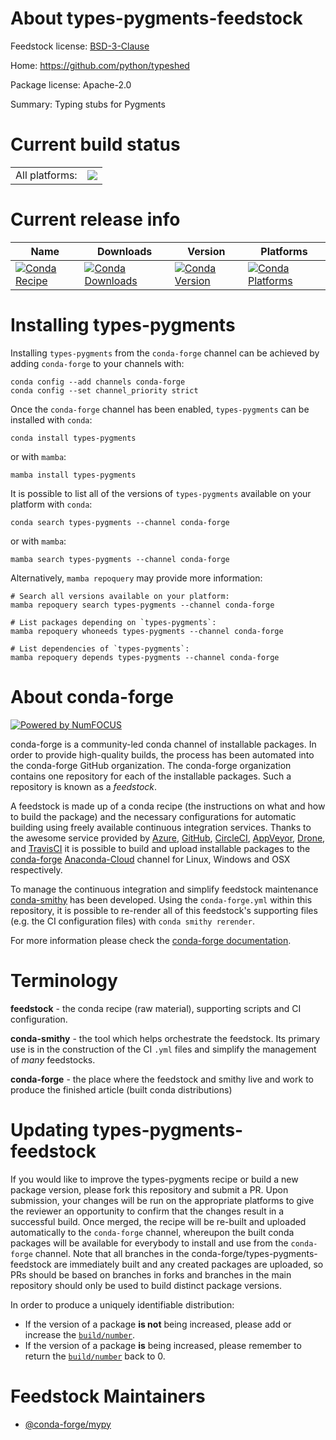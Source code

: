 About types-pygments-feedstock
==============================

Feedstock license: [BSD-3-Clause](https://github.com/conda-forge/types-pygments-feedstock/blob/main/LICENSE.txt)

Home: https://github.com/python/typeshed

Package license: Apache-2.0

Summary: Typing stubs for Pygments

Current build status
====================


<table><tr><td>All platforms:</td>
    <td>
      <a href="https://dev.azure.com/conda-forge/feedstock-builds/_build/latest?definitionId=20456&branchName=main">
        <img src="https://dev.azure.com/conda-forge/feedstock-builds/_apis/build/status/types-pygments-feedstock?branchName=main">
      </a>
    </td>
  </tr>
</table>

Current release info
====================

| Name | Downloads | Version | Platforms |
| --- | --- | --- | --- |
| [![Conda Recipe](https://img.shields.io/badge/recipe-types--pygments-green.svg)](https://anaconda.org/conda-forge/types-pygments) | [![Conda Downloads](https://img.shields.io/conda/dn/conda-forge/types-pygments.svg)](https://anaconda.org/conda-forge/types-pygments) | [![Conda Version](https://img.shields.io/conda/vn/conda-forge/types-pygments.svg)](https://anaconda.org/conda-forge/types-pygments) | [![Conda Platforms](https://img.shields.io/conda/pn/conda-forge/types-pygments.svg)](https://anaconda.org/conda-forge/types-pygments) |

Installing types-pygments
=========================

Installing `types-pygments` from the `conda-forge` channel can be achieved by adding `conda-forge` to your channels with:

```
conda config --add channels conda-forge
conda config --set channel_priority strict
```

Once the `conda-forge` channel has been enabled, `types-pygments` can be installed with `conda`:

```
conda install types-pygments
```

or with `mamba`:

```
mamba install types-pygments
```

It is possible to list all of the versions of `types-pygments` available on your platform with `conda`:

```
conda search types-pygments --channel conda-forge
```

or with `mamba`:

```
mamba search types-pygments --channel conda-forge
```

Alternatively, `mamba repoquery` may provide more information:

```
# Search all versions available on your platform:
mamba repoquery search types-pygments --channel conda-forge

# List packages depending on `types-pygments`:
mamba repoquery whoneeds types-pygments --channel conda-forge

# List dependencies of `types-pygments`:
mamba repoquery depends types-pygments --channel conda-forge
```


About conda-forge
=================

[![Powered by
NumFOCUS](https://img.shields.io/badge/powered%20by-NumFOCUS-orange.svg?style=flat&colorA=E1523D&colorB=007D8A)](https://numfocus.org)

conda-forge is a community-led conda channel of installable packages.
In order to provide high-quality builds, the process has been automated into the
conda-forge GitHub organization. The conda-forge organization contains one repository
for each of the installable packages. Such a repository is known as a *feedstock*.

A feedstock is made up of a conda recipe (the instructions on what and how to build
the package) and the necessary configurations for automatic building using freely
available continuous integration services. Thanks to the awesome service provided by
[Azure](https://azure.microsoft.com/en-us/services/devops/), [GitHub](https://github.com/),
[CircleCI](https://circleci.com/), [AppVeyor](https://www.appveyor.com/),
[Drone](https://cloud.drone.io/welcome), and [TravisCI](https://travis-ci.com/)
it is possible to build and upload installable packages to the
[conda-forge](https://anaconda.org/conda-forge) [Anaconda-Cloud](https://anaconda.org/)
channel for Linux, Windows and OSX respectively.

To manage the continuous integration and simplify feedstock maintenance
[conda-smithy](https://github.com/conda-forge/conda-smithy) has been developed.
Using the ``conda-forge.yml`` within this repository, it is possible to re-render all of
this feedstock's supporting files (e.g. the CI configuration files) with ``conda smithy rerender``.

For more information please check the [conda-forge documentation](https://conda-forge.org/docs/).

Terminology
===========

**feedstock** - the conda recipe (raw material), supporting scripts and CI configuration.

**conda-smithy** - the tool which helps orchestrate the feedstock.
                   Its primary use is in the construction of the CI ``.yml`` files
                   and simplify the management of *many* feedstocks.

**conda-forge** - the place where the feedstock and smithy live and work to
                  produce the finished article (built conda distributions)


Updating types-pygments-feedstock
=================================

If you would like to improve the types-pygments recipe or build a new
package version, please fork this repository and submit a PR. Upon submission,
your changes will be run on the appropriate platforms to give the reviewer an
opportunity to confirm that the changes result in a successful build. Once
merged, the recipe will be re-built and uploaded automatically to the
`conda-forge` channel, whereupon the built conda packages will be available for
everybody to install and use from the `conda-forge` channel.
Note that all branches in the conda-forge/types-pygments-feedstock are
immediately built and any created packages are uploaded, so PRs should be based
on branches in forks and branches in the main repository should only be used to
build distinct package versions.

In order to produce a uniquely identifiable distribution:
 * If the version of a package **is not** being increased, please add or increase
   the [``build/number``](https://docs.conda.io/projects/conda-build/en/latest/resources/define-metadata.html#build-number-and-string).
 * If the version of a package **is** being increased, please remember to return
   the [``build/number``](https://docs.conda.io/projects/conda-build/en/latest/resources/define-metadata.html#build-number-and-string)
   back to 0.

Feedstock Maintainers
=====================

* [@conda-forge/mypy](https://github.com/conda-forge/mypy/)

